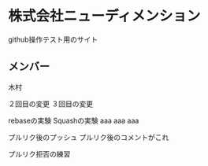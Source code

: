 # 株式会社ニューディメンション
github操作テスト用のサイト

## メンバー
木村

２回目の変更
３回目の変更

rebaseの実験
Squashの実験
aaa
aaa
aaa



プルリク後のプッシュ
プルリク後のコメントがこれ

プルリク拒否の練習
